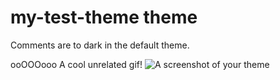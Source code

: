 # my-test-theme theme
Comments are to dark in the default theme.

ooOOOooo A cool unrelated gif!
![A screenshot of your theme](https://f.cloud.github.com/assets/69169/2289498/4c3cb0ec-a009-11e3-8dbd-077ee11741e5.gif)
